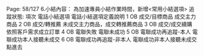 Page: 58/127
6.小結內容：
為加速專員小結作業時間，新增<常用小結選項>
追蹤狀態:
項次 電話小結選項 電話小結選項定義說明
1 OB 成交/目標商品 成交主力商品
2 OB 成交/轉推薦 未成交主力商品，成交轉推薦商品
3 OB 成交/成交續購 依照客戶需求成立訂單
4 OB 電聯失敗 電聯未成功
5 OB 電聯成功再追蹤-本人 電聯成功本人接聽未成交
6 OB 電聯成功再追蹤-非本人 電聯成功非本人接聽未成交
點進去
